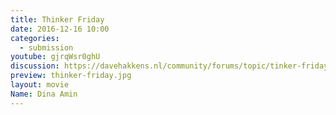 ```yaml
---
title: Thinker Friday
date: 2016-12-16 10:00
categories:
  - submission
youtube: gjrqWsr0ghU
discussion: https://davehakkens.nl/community/forums/topic/tinker-friday-whats-inside-my-stuff/
preview: thinker-friday.jpg
layout: movie
Name: Dina Amin
---
```


